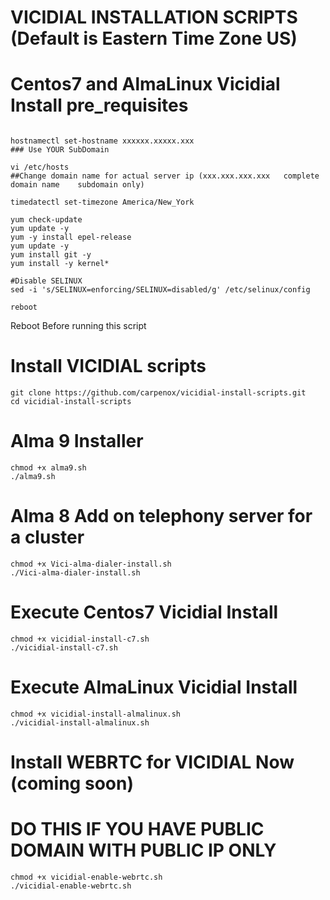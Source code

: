 # VICIDIAL INSTALLATION SCRIPTS (Default is Eastern Time Zone US)
# Centos7 and AlmaLinux Vicidial Install pre_requisites 

```

hostnamectl set-hostname xxxxxx.xxxxx.xxx
### Use YOUR SubDomain

vi /etc/hosts
##Change domain name for actual server ip (xxx.xxx.xxx.xxx   complete domain name    subdomain only)

timedatectl set-timezone America/New_York

yum check-update
yum update -y
yum -y install epel-release
yum update -y
yum install git -y
yum install -y kernel*

#Disable SELINUX
sed -i 's/SELINUX=enforcing/SELINUX=disabled/g' /etc/selinux/config    

reboot

````
  Reboot Before running this script

# Install VICIDIAL scripts

```
git clone https://github.com/carpenox/vicidial-install-scripts.git
cd vicidial-install-scripts
```

# Alma 9 Installer

```
chmod +x alma9.sh
./alma9.sh
```

# Alma 8 Add on telephony server for a cluster

```
chmod +x Vici-alma-dialer-install.sh
./Vici-alma-dialer-install.sh
```

# Execute Centos7 Vicidial Install
```
chmod +x vicidial-install-c7.sh
./vicidial-install-c7.sh
```

# Execute AlmaLinux Vicidial Install
```
chmod +x vicidial-install-almalinux.sh
./vicidial-install-almalinux.sh
```


# Install WEBRTC for VICIDIAL Now (coming soon)
# DO THIS IF YOU HAVE PUBLIC DOMAIN WITH PUBLIC IP ONLY

```
chmod +x vicidial-enable-webrtc.sh
./vicidial-enable-webrtc.sh
```
